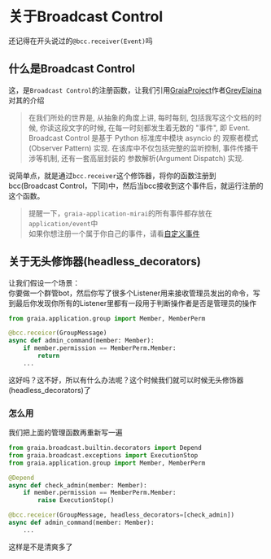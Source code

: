 # 关于Broadcast Control

还记得在开头说过的`@bcc.receiver(Event)`吗

## 什么是Broadcast Control
这，是`Broadcast Control`的注册函数，让我们引用[GraiaProject](https://github.com/GraiaProject/Application)作者[GreyElaina](https://github.com/GreyElaina)对其的介绍
>在我们所处的世界是, 从抽象的角度上讲, 每时每刻, 包括我写这个文档的时候, 你读这段文字的时候, 在每一时刻都发生着无数的 "事件", 即 Event.  
Broadcast Control 是基于 Python 标准库中模块 asyncio 的 观察者模式(Observer Pattern) 实现. 在该库中不仅包括完整的监听控制, 事件传播干涉等机制, 还有一套高层封装的 参数解析(Argument Dispatch) 实现.

说简单点，就是通过`bcc.receiver`这个修饰器，将你的函数注册到bcc(Broadcast Control，下同)中，然后当bcc接收到这个事件后，就运行注册的这个函数。

>提醒一下，`graia-application-mirai`的所有事件都存放在`application/event`中  
如果你想注册一个属于你自己的事件，请看[自定义事件](https://graia-document.vercel.app/docs/broadcast-control/bcc-custom-event)

## 关于无头修饰器(headless_decorators)

让我们假设一个场景：  
你要做一个群管bot，然后你写了很多个Listener用来接收管理员发出的命令，写到最后你发现你所有的Listener里都有一段用于判断操作者是否是管理员的操作
```python
from graia.application.group import Member, MemberPerm

@bcc.receicer(GroupMessage)
async def admin_command(member: Member):
    if member.permission == MemberPerm.Member:
        return
    ...
```
这好吗？这不好，所以有什么办法呢？这个时候我们就可以时候无头修饰器(headless_decorators)了

### 怎么用
我们把上面的管理函数再重新写一遍
```python
from graia.broadcast.builtin.decorators import Depend
from graia.broadcast.exceptions import ExecutionStop
from graia.application.group import Member, MemberPerm

@Depend
async def check_admin(member: Member):
    if member.permission == MemberPerm.Member:
        raise ExecutionStop()

@bcc.receicer(GroupMessage, headless_decorators=[check_admin])
async def admin_command(member: Member):
    ...
```
这样是不是清爽多了
